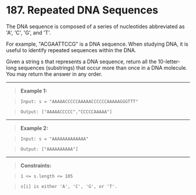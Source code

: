 # 187. Repeated DNA Sequences

The DNA sequence is composed of a series of nucleotides abbreviated as 'A', 'C', 'G', and 'T'.

For example, "ACGAATTCCG" is a DNA sequence.
When studying DNA, it is useful to identify repeated sequences within the DNA.

Given a string s that represents a DNA sequence, return all the 10-letter-long sequences (substrings) that occur more than once in a DNA molecule. You may return the answer in any order.

 
---
>**Example 1:**

>`Input: s = "AAAAACCCCCAAAAACCCCCCAAAAAGGGTTT"`

>`Output: ["AAAAACCCCC","CCCCCAAAAA"]`

---
>**Example 2:**

>`Input: s = "AAAAAAAAAAAAA"`

>`Output: ["AAAAAAAAAA"]`

---
>**Constraints:**

>`1 <= s.length <= 105`

>`s[i] is either 'A', 'C', 'G', or 'T'.`
